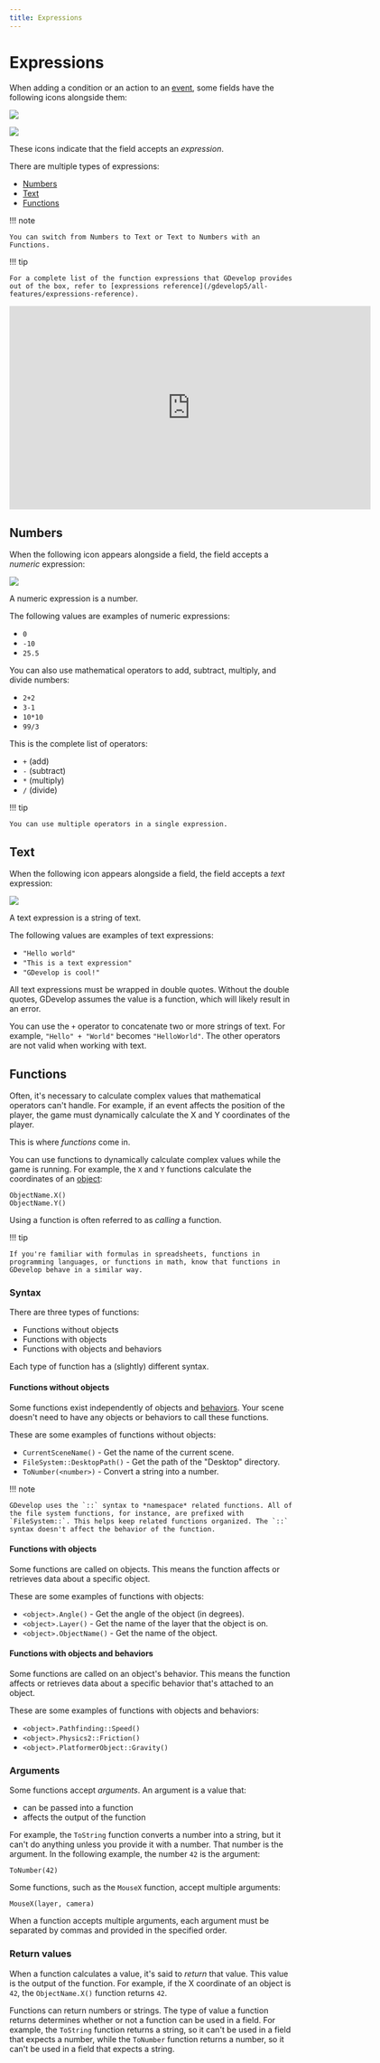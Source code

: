 ```yaml
---
title: Expressions
---
```

# Expressions

When adding a condition or an action to an [event](/gdevelop5/events), some fields have the following icons alongside them:

![](/gdevelop5/all-features/number_expression.png)

![](/gdevelop5/all-features/text_expression.png)

These icons indicate that the field accepts an _expression_.

There are multiple types of expressions:

- [Numbers](/gdevelop5/all-features/expressions#numbers)
- [Text](/gdevelop5/all-features/expressions#text)
- [Functions](/gdevelop5/all-features/expressions#functions)

!!! note

    You can switch from Numbers to Text or Text to Numbers with an Functions.

!!! tip

    For a complete list of the function expressions that GDevelop provides out of the box, refer to [expressions reference](/gdevelop5/all-features/expressions-reference).

<iframe width="640" height="360" src="https://www.youtube.com/embed/huKDtb8Ubd4" frameborder="0" allow="accelerometer; autoplay; encrypted-media; gyroscope; picture-in-picture" allowfullscreen></iframe>

## Numbers

When the following icon appears alongside a field, the field accepts a _numeric_ expression:

![](/gdevelop5/all-features/number_expression.png)

A numeric expression is a number.

The following values are examples of numeric expressions:

- `0`
- `-10`
- `25.5`

You can also use mathematical operators to add, subtract, multiply, and divide numbers:

- `2+2`
- `3-1`
- `10*10`
- `99/3`

This is the complete list of operators:

- `+` (add)
- `-` (subtract)
- `*` (multiply)
- `/` (divide)

!!! tip

    You can use multiple operators in a single expression.

## Text

When the following icon appears alongside a field, the field accepts a _text_ expression:

![](/gdevelop5/all-features/text_expression.png)

A text expression is a string of text.

The following values are examples of text expressions:

- `"Hello world"`
- `"This is a text expression"`
- `"GDevelop is cool!"`

All text expressions must be wrapped in double quotes. Without the double quotes, GDevelop assumes the value is a function, which will likely result in an error.

You can use the `+` operator to concatenate two or more strings of text. For example, `"Hello" + "World"` becomes `"HelloWorld"`. The other operators are not valid when working with text.

## Functions

Often, it's necessary to calculate complex values that mathematical operators can't handle. For example, if an event affects the position of the player, the game must dynamically calculate the X and Y coordinates of the player.

This is where _functions_ come in.

You can use functions to dynamically calculate complex values while the game is running. For example, the `X` and `Y` functions calculate the coordinates of an [object](/gdevelop5/objects):

```
ObjectName.X()
ObjectName.Y()
```

Using a function is often referred to as *calling* a function.

!!! tip

    If you're familiar with formulas in spreadsheets, functions in programming languages, or functions in math, know that functions in GDevelop behave in a similar way.

### Syntax

There are three types of functions:

- Functions without objects
- Functions with objects
- Functions with objects and behaviors

Each type of function has a (slightly) different syntax.

#### Functions without objects

Some functions exist independently of objects and [behaviors](/gdevelop5/behaviors). Your scene doesn't need to have any objects or behaviors to call these functions.

These are some examples of functions without objects:

- `CurrentSceneName()` - Get the name of the current scene.
- `FileSystem::DesktopPath()` - Get the path of the "Desktop" directory.
- `ToNumber(<number>)` - Convert a string into a number.

!!! note

    GDevelop uses the `::` syntax to *namespace* related functions. All of the file system functions, for instance, are prefixed with `FileSystem::`. This helps keep related functions organized. The `::` syntax doesn't affect the behavior of the function.

#### Functions with objects

Some functions are called on objects. This means the function affects or retrieves data about a specific object.

These are some examples of functions with objects:

- `<object>.Angle()` - Get the angle of the object (in degrees).
- `<object>.Layer()` - Get the name of the layer that the object is on.
- `<object>.ObjectName()` - Get the name of the object.

#### Functions with objects and behaviors

Some functions are called on an object's behavior. This means the function affects or retrieves data about a specific behavior that's attached to an object.

These are some examples of functions with objects and behaviors:

* `<object>.Pathfinding::Speed()`
* `<object>.Physics2::Friction()`
* `<object>.PlatformerObject::Gravity()`

### Arguments

Some functions accept _arguments_. An argument is a value that:

- can be passed into a function
- affects the output of the function

For example, the `ToString` function converts a number into a string, but it can't do anything unless you provide it with a number. That number is the argument. In the following example, the number `42` is the argument:

```
ToNumber(42)
```

Some functions, such as the `MouseX` function, accept multiple arguments:

```
MouseX(layer, camera)
```

When a function accepts multiple arguments, each argument must be separated by commas and provided in the specified order.

### Return values

When a function calculates a value, it's said to _return_ that value. This value is the output of the function. For example, if the X coordinate of an object is `42`, the `ObjectName.X()` function returns `42`.

Functions can return numbers or strings. The type of value a function returns determines whether or not a function can be used in a field. For example, the `ToString` function returns a string, so it can't be used in a field that expects a number, while the `ToNumber` function returns a number, so it can't be used in a field that expects a string.